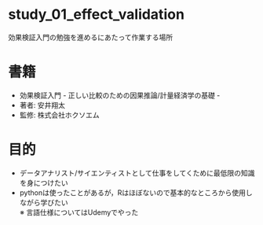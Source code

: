 # study_01_effect_validation
効果検証入門の勉強を進めるにあたって作業する場所

# 書籍
* 効果検証入門 - 正しい比較のための因果推論/計量経済学の基礎 -  
* 著者: 安井翔太　　
* 監修: 株式会社ホクソエム

# 目的
* データアナリスト/サイエンティストとして仕事をしてくために最低限の知識を身につけたい  
* pythonは使ったことがあるが，Rはほぼないので基本的なところから使用しながら学びたい  
    ※ 言語仕様についてはUdemyでやった